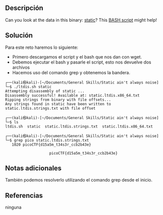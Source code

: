 ## **Descripción**
Can you look at the data in this binary: [static](https://mercury.picoctf.net/static/ff4e569d6b49b92d090796d4631a2577/static)? This [BASH script](https://mercury.picoctf.net/static/ff4e569d6b49b92d090796d4631a2577/ltdis.sh) might help!
## **Solución** 
Para este reto haremos lo siguiente:
- Primero descargamos el script y el bash que nos dan con wget.
- Debemos ejecutar el bash y pasarle el script, esto nos devuelve dos archivos
- Hacemos uso del comando grep y obtenemos la bandera.

```
┌──(kali㉿kali)-[~/Documents/General Skills/Static ain't always noise]
└─$ ./ltdis.sh static   
Attempting disassembly of static ...
Disassembly successful! Available at: static.ltdis.x86_64.txt
Ripping strings from binary with file offsets...
Any strings found in static have been written to static.ltdis.strings.txt with file offset

┌──(kali㉿kali)-[~/Documents/General Skills/Static ain't always noise]
└─$ ls
ltdis.sh  static  static.ltdis.strings.txt  static.ltdis.x86_64.txt

┌──(kali㉿kali)-[~/Documents/General Skills/Static ain't always noise]
└─$ grep pico static.ltdis.strings.txt 
   1020 picoCTF{d15a5m_t34s3r_ccb2b43e}

					picoCTF{d15a5m_t34s3r_ccb2b43e}

```

## **Notas adicionales**
También podemos resolverlo utilizando el comando grep desde el inicio.
## **Referencias**
ninguna